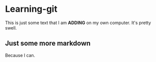 # Learning-git
This is just some text that I am **ADDING** on my own computer. It's pretty swell.
## Just some more markdown
Because I can. 
